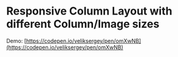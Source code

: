# Responsive Column Layout with different Column/Image sizes

Demo:
[https://codepen.io/veliksergey/pen/omXwNB](https://codepen.io/veliksergey/pen/omXwNB)

